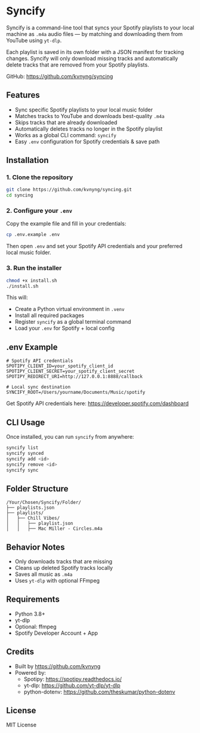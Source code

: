 # Syncify

Syncify is a command-line tool that syncs your Spotify playlists to your local machine as `.m4a` audio files — by matching and downloading them from YouTube using `yt-dlp`.

Each playlist is saved in its own folder with a JSON manifest for tracking changes. Syncify will only download missing tracks and automatically delete tracks that are removed from your Spotify playlists.

GitHub: https://github.com/kvnyng/syncing

## Features

- Sync specific Spotify playlists to your local music folder
- Matches tracks to YouTube and downloads best-quality `.m4a`
- Skips tracks that are already downloaded
- Automatically deletes tracks no longer in the Spotify playlist
- Works as a global CLI command: `syncify`
- Easy `.env` configuration for Spotify credentials & save path

## Installation

### 1. Clone the repository

```bash
git clone https://github.com/kvnyng/syncing.git
cd syncing
```

### 2. Configure your `.env`

Copy the example file and fill in your credentials:

```bash
cp .env.example .env
```

Then open `.env` and set your Spotify API credentials and your preferred local music folder.

### 3. Run the installer

```bash
chmod +x install.sh
./install.sh
```

This will:
- Create a Python virtual environment in `.venv`
- Install all required packages
- Register `syncify` as a global terminal command
- Load your `.env` for Spotify + local config

## .env Example

```env
# Spotify API credentials
SPOTIPY_CLIENT_ID=your_spotify_client_id
SPOTIPY_CLIENT_SECRET=your_spotify_client_secret
SPOTIPY_REDIRECT_URI=http://127.0.0.1:8888/callback

# Local sync destination
SYNCIFY_ROOT=/Users/yourname/Documents/Music/spotify
```

Get Spotify API credentials here: https://developer.spotify.com/dashboard

## CLI Usage

Once installed, you can run `syncify` from anywhere:

```bash
syncify list
syncify synced
syncify add <id>
syncify remove <id>
syncify sync
```

## Folder Structure

```
/Your/Chosen/Syncify/Folder/
├── playlists.json
├── playlists/
│   ├── Chill Vibes/
│   │   ├── playlist.json
│   │   ├── Mac Miller - Circles.m4a
```

## Behavior Notes

- Only downloads tracks that are missing
- Cleans up deleted Spotify tracks locally
- Saves all music as `.m4a`
- Uses `yt-dlp` with optional FFmpeg

## Requirements

- Python 3.8+
- yt-dlp
- Optional: ffmpeg
- Spotify Developer Account + App

## Credits

- Built by https://github.com/kvnyng
- Powered by:
  - Spotipy: https://spotipy.readthedocs.io/
  - yt-dlp: https://github.com/yt-dlp/yt-dlp
  - python-dotenv: https://github.com/theskumar/python-dotenv

## License

MIT License
